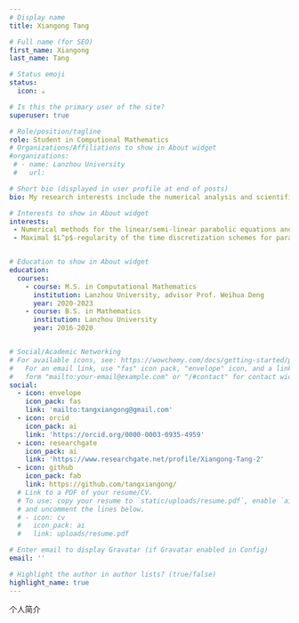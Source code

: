 ```yaml
---
# Display name
title: Xiangong Tang

# Full name (for SEO)
first_name: Xiangong
last_name: Tang

# Status emoji
status:
  icon: ☕️

# Is this the primary user of the site?
superuser: true

# Role/position/tagline
role: Student in Computional Mathematics
# Organizations/Affiliations to show in About widget
#organizations:
 # - name: Lanzhou University
 #   url: 

# Short bio (displayed in user profile at end of posts)
bio: My research interests include the numerical analysis and scientific computing for the PDEs.

# Interests to show in About widget
interests:
 - Numerical methods for the linear/semi-linear parabolic equations and incompressible Navier-Stokes equations
 - Maximal $L^p$-regularity of the time discretization schemes for parabolic equations


# Education to show in About widget
education:
  courses:
    - course: M.S. in Computational Mathematics
      institution: Lanzhou University, advisor Prof. Weihua Deng
      year: 2020-2023
    - course: B.S. in Mathematics
      institution: Lanzhou University
      year: 2016-2020


# Social/Academic Networking
# For available icons, see: https://wowchemy.com/docs/getting-started/page-builder/#icons
#   For an email link, use "fas" icon pack, "envelope" icon, and a link in the
#   form "mailto:your-email@example.com" or "/#contact" for contact widget.
social:
  - icon: envelope
    icon_pack: fas
    link: 'mailto:tangxiangong@gmail.com'
  - icon: orcid
    icon_pack: ai
    link: 'https://orcid.org/0000-0003-0935-4959'
  - icon: researchgate
    icon_pack: ai
    link: 'https://www.researchgate.net/profile/Xiangong-Tang-2'  
  - icon: github
    icon_pack: fab
    link: https://github.com/tangxiangong/
  # Link to a PDF of your resume/CV.
  # To use: copy your resume to `static/uploads/resume.pdf`, enable `ai` icons in `params.yaml`,
  # and uncomment the lines below.
  # - icon: cv
  #   icon_pack: ai
  #   link: uploads/resume.pdf

# Enter email to display Gravatar (if Gravatar enabled in Config)
email: ''

# Highlight the author in author lists? (true/false)
highlight_name: true
---
```


个人简介